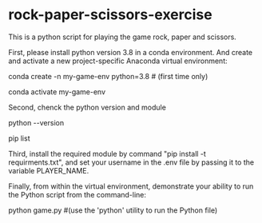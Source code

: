 # rock-paper-scissors-exercise
This is a python script for playing the game rock, paper and scissors.

First, please install python version 3.8 in a conda environment. And create and activate a new project-specific Anaconda virtual environment:
  
  conda create -n my-game-env python=3.8 # (first time only)
  
  conda activate my-game-env
  
Second, chenck the python version and module 
  
  python --version
  
  pip list 
  
Third, install the required module by command "pip install -t requirments.txt", and set your username in the .env file by passing it to the variable PLAYER_NAME.

Finally, from within the virtual environment, demonstrate your ability to run the Python script from the command-line:
  
  python game.py #(use the 'python' utility to run the Python file)

